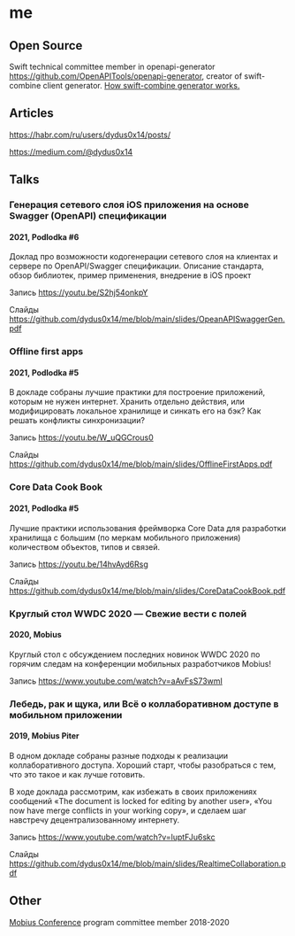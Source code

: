 # me

## Open Source
Swift technical committee member in openapi-generator https://github.com/OpenAPITools/openapi-generator, creator of swift-combine client generator. [How swift-combine generator works.](https://github.com/dydus0x14/openapi-generator-swift-combine)

## Articles
https://habr.com/ru/users/dydus0x14/posts/

https://medium.com/@dydus0x14

## Talks

### Генерация сетевого слоя iOS приложения на основе Swagger (OpenAPI) спецификации
#### 2021, Podlodka #6
Доклад про возможности кодогенерации сетевого слоя на клиентах и сервере по OpenAPI/Swagger спецификации. Описание стандарта, обзор библиотек, пример применения, внедрение в iOS проект

Запись https://youtu.be/S2hj54onkpY

Слайды https://github.com/dydus0x14/me/blob/main/slides/OpeanAPISwaggerGen.pdf


### Offline first apps
#### 2021, Podlodka #5
В докладе собраны лучшие практики для построение приложений, которым не нужен интернет. Хранить отдельно действия, или модифицировать локальное хранилище и синкать его на бэк? Как решать конфликты синхронизации?

Запись https://youtu.be/W_uQGCrous0

Слайды https://github.com/dydus0x14/me/blob/main/slides/OfflineFirstApps.pdf


### Core Data Cook Book
#### 2021, Podlodka #5
Лучшие практики использования фреймворка Core Data для разработки хранилища с большим (по меркам мобильного приложения) количеством объектов, типов и связей.

Запись https://youtu.be/14hvAyd6Rsg

Слайды https://github.com/dydus0x14/me/blob/main/slides/CoreDataCookBook.pdf


### Круглый стол WWDC 2020 — Свежие вести с полей
#### 2020, Mobius
Круглый стол с обсуждением последних новинок WWDC 2020 по горячим следам на конференции мобильных разработчиков Mobius!

Запись https://www.youtube.com/watch?v=aAvFsS73wmI


### Лебедь, рак и щука, или Всё о коллаборативном доступе в мобильном приложении
#### 2019, Mobius Piter
В одном докладе собраны разные подходы к реализации коллаборативного доступа. Хороший старт, чтобы разобраться с тем, что это такое и как лучше готовить.

В ходе доклада рассмотрим, как избежать в своих приложениях сообщений «The document is locked for editing by another user», «You now have merge conflicts in your working copy», и сделаем шаг навстречу децентрализованному интернету.

Запись https://www.youtube.com/watch?v=luptFJu6skc

Слайды https://github.com/dydus0x14/me/blob/main/slides/RealtimeCollaboration.pdf

## Other

[Mobius Conference](http://mobiusconf.com) program committee member 2018-2020
